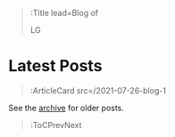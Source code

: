 > :Title lead=Blog of
>
> LG

# Latest Posts

> :ArticleCard src=/2021-07-26-blog-1

See the [archive](/archive) for older posts.

> :ToCPrevNext
